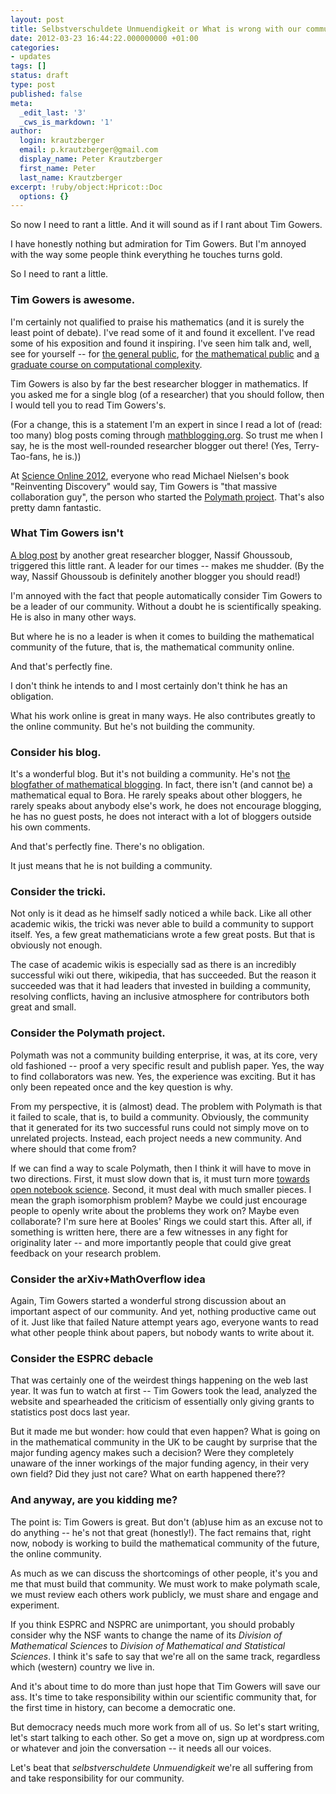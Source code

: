 ```yaml
---
layout: post
title: Selbstverschuldete Unmuendigkeit or What is wrong with our community?
date: 2012-03-23 16:44:22.000000000 +01:00
categories:
- updates
tags: []
status: draft
type: post
published: false
meta:
  _edit_last: '3'
  _cws_is_markdown: '1'
author:
  login: krautzberger
  email: p.krautzberger@gmail.com
  display_name: Peter Krautzberger
  first_name: Peter
  last_name: Krautzberger
excerpt: !ruby/object:Hpricot::Doc
  options: {}
---
```


So now I need to rant a little. And it will sound as if I rant about Tim Gowers.

I have honestly nothing but admiration for Tim Gowers. But I'm annoyed with the way some people think everything he touches turns gold.

So I need to rant a little.

### Tim Gowers is awesome.

I'm certainly not qualified to praise his mathematics (and it is surely the least point of debate). I've read some of it and found it excellent. I've read some of his exposition and found it inspiring. I've seen him talk and, well, see for yourself -- for [the general public](http://www.gresham.ac.uk/lectures-and-events/multiplying-and-dividing-whole-numbers-why-it-is-more-difficult-than-you-might), for [the mathematical public](http://www.youtube.com/watch?v=BsIJN4YMZZo) and [a graduate course on computational complexity](http://sms.cam.ac.uk/collection/545358).

Tim Gowers is also by far the best researcher blogger in mathematics. If you asked me for a single blog (of a researcher) that you should follow, then I would tell you to read Tim Gowers's.

(For a change, this is a statement I'm an expert in since I read a lot of (read: too many) blog posts coming through [mathblogging.org](http://www.mathblogging.org). So trust me when I say, he is the most well-rounded researcher blogger out there! (Yes, Terry-Tao-fans, he is.))

At [Science Online 2012](http://www.scienceonline.com), everyone who read Michael Nielsen's book "Reinventing Discovery" would say, Tim Gowers is "that massive collaboration guy", the person who started the [Polymath project](http://polymathprojects.org/). That's also pretty damn fantastic.

### What Tim Gowers isn't

[A blog post](http://nghoussoub.com/2012/01/26/timothy-gowers-a-leader-for-our-times/) by another great researcher blogger, Nassif Ghoussoub, triggered this little rant. A leader for our times -- makes me shudder. (By the way, Nassif Ghoussoub is definitely another blogger you should read!)

I'm annoyed with the fact that people automatically consider Tim Gowers to be a leader of our community. Without a doubt he is scientifically speaking. He is also in many other ways.

But where he is no a leader is when it comes to building the mathematical community of the future, that is, the mathematical community online.

And that's perfectly fine.

I don't think he intends to and I most certainly don't think he has an obligation.

What his work online is great in many ways. He also contributes greatly to the online community. But he's not building the community.

### Consider his blog.

It's a wonderful blog. But it's not building a community. He's not [the blogfather of mathematical blogging](http://scienceboxen.blogspot.com/2011/11/blogfather-interview-with-bora-zivkovic.html). In fact, there isn't (and cannot be) a mathematical equal to Bora. He rarely speaks about other bloggers, he rarely speaks about anybody else's work, he does not encourage blogging, he has no guest posts, he does not interact with a lot of bloggers outside his own comments.

And that's perfectly fine. There's no obligation.

It just means that he is not building a community.

### Consider the tricki.

Not only is it dead as he himself sadly noticed a while back. Like all other academic wikis, the tricki was never able to build a community to support itself. Yes, a few great mathematicians wrote a few great posts. But that is obviously not enough.

The case of academic wikis is especially sad as there is an incredibly successful wiki out there, wikipedia, that has succeeded. But the reason it succeeded was that it had leaders that invested in building a community, resolving conflicts, having an inclusive atmosphere for contributors both great and small.

### Consider the Polymath project.

Polymath was not a community building enterprise, it was, at its core, very old fashioned -- proof a very specific result and publish paper. Yes, the way to find collaborators was new. Yes, the experience was exciting. But it has only been repeated once and the key question is why.

From my perspective, it is (almost) dead. The problem with Polymath is that it failed to scale, that is, to build a community. Obviously, the community that it generated for its two successful runs could not simply move on to unrelated projects. Instead, each project needs a new community. And where should that come from?

If we can find a way to scale Polymath, then I think it will have to move in two directions. First, it must slow down that is, it must turn more [towards open notebook science](http://en.wikipedia.org/wiki/Open_notebook_science). Second, it must deal with much smaller pieces. I mean the graph isomorphism problem? Maybe we could just encourage people to openly write about the problems they work on? Maybe even collaborate? I'm sure here at Booles' Rings we could start this. After all, if something is written here, there are a few witnesses in any fight for originality later -- and more importantly people that could give great feedback on your research problem.

### Consider the arXiv+MathOverflow idea

Again, Tim Gowers started a wonderful strong discussion about an important aspect of our community. And yet, nothing productive came out of it. Just like that failed Nature attempt years ago, everyone wants to read what other people think about papers, but nobody wants to write about it.

### Consider the ESPRC debacle

That was certainly one of the weirdest things happening on the web last year. It was fun to watch at first -- Tim Gowers took the lead, analyzed the website and spearheaded the criticism of essentially only giving grants to statistics post docs last year.

But it made me but wonder: how could that even happen? What is going on in the mathematical community in the UK to be caught by surprise that the major funding agency makes such a decision? Were they completely unaware of the inner workings of the major funding agency, in their very own field? Did they just not care? What on earth happened there??

### And anyway, are you kidding me?

The point is: Tim Gowers is great. But don't (ab)use him as an excuse not to do anything -- he's not that great (honestly!). The fact remains that, right now, nobody is working to build the mathematical community of the future, the online community.

As much as we can discuss the shortcomings of other people, it's you and me that must build that community. We must work to make polymath scale, we must review each others work publicly, we must share and engage and experiment.

If you think ESPRC and NSPRC are unimportant, you should probably consider why the NSF wants to change the name of its _Division of Mathematical Sciences_ to _Division of Mathematical and Statistical Sciences_. I think it's safe to say that we're all on the same track, regardless which (western) country we live in.

And it's about time to do more than just hope that Tim Gowers will save our ass. It's time to take responsibility within our scientific community that, for the first time in history, can become a democratic one.

But democracy needs much more work from all of us. So let's start writing, let's start talking to each other. So get a move on, sign up at wordpress.com or whatever and join the conversation -- it needs all our voices.

Let's beat that _selbstverschuldete Unmuendigkeit_ we're all suffering from and take responsibility for our community.